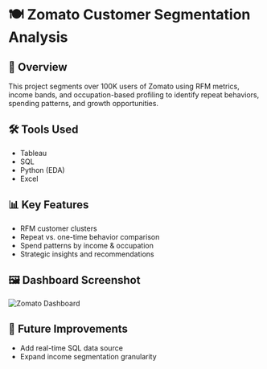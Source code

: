 # 🍽️ Zomato Customer Segmentation Analysis

## 📍 Overview
This project segments over 100K users of Zomato using RFM metrics, income bands, and occupation-based profiling to identify repeat behaviors, spending patterns, and growth opportunities.

## 🛠 Tools Used
- Tableau
- SQL
- Python (EDA)
- Excel

## 📊 Key Features
- RFM customer clusters
- Repeat vs. one-time behavior comparison
- Spend patterns by income & occupation
- Strategic insights and recommendations

## 🖼️ Dashboard Screenshot
![Zomato Dashboard](../path/to/zomato_dashboard.png)

## 🔁 Future Improvements
- Add real-time SQL data source
- Expand income segmentation granularity
